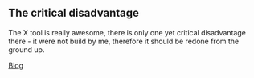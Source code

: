 ## The critical disadvantage
The X tool is really awesome, there is only one yet critical disadvantage there - it were not build by me, therefore it should be redone from the ground up.

[Blog](https://yaroslavyaroslav.github.io "")
